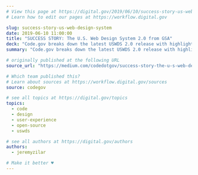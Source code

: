 ```yaml
---
# View this page at https://digital.gov/2019/06/10/success-story-us-web-design-system
# Learn how to edit our pages at https://workflow.digital.gov

slug: success-story-us-web-design-system
date: 2019-06-10 11:00:00
title: "SUCCESS STORY: The U.S. Web Design System 2.0 from GSA"
deck: "Code.gov breaks down the latest USWDS 2.0 release with highlights of the most important features that will help teams build better websites for the American public."
summary: "Code.gov breaks down the latest USWDS 2.0 release with highlights of the most important features that will help teams build better websites for the American public."

# originally published at the following URL
source_url: "https://medium.com/codedotgov/success-story-the-u-s-web-design-system-2-0-from-gsa-be66295b6e5f"

# Which team published this?
# Learn about sources at https://workflow.digital.gov/sources
source: codegov

# see all topics at https://digital.gov/topics
topics:
  - code
  - design
  - user-experience
  - open-source
  - uswds

# see all authors at https://digital.gov/authors
authors:
  - jeremyzilar

# Make it better ♥
---
```

